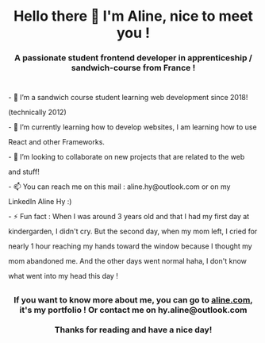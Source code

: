 <h1 align="center">Hello there 👋 I'm Aline, nice to meet you !</h1>
<h3 align="center" style="margin-bottom: 35px;">A passionate student frontend developer in apprenticeship / sandwich-course from France !</h3>

<p style="line-height: 30px;">
    - 👀 I’m a sandwich course student learning web development since 2018! (technically 2012)
    <br>
    - 🌱 I’m currently learning how to develop websites, I am learning how to use React and other Frameworks.
    <br>
    - 💞️ I’m looking to collaborate on new projects that are related to the web and stuff!
    <br>
    - 📫 You can reach me on this mail : aline.hy@outlook.com or on my LinkedIn Aline Hy :)
    <br>
    - ⚡ Fun fact : When I was around 3 years old and that I had my first day at kindergarden, I didn't cry. But the second
    day, when my mom left, I cried for nearly 1 hour reaching my hands toward the window because I thought my mom abandoned
    me. And the other days went normal haha, I don't know what went into my head this day !
</p>
<h3 align="center">
    If you want to know more about me, you can go to <a href="alinehy.com">aline.com</a>, <br>
    it's my portfolio ! Or contact me on hy.aline@outlook.com
    <br>
    <br>
    Thanks for reading and have a nice day!
</h3>
